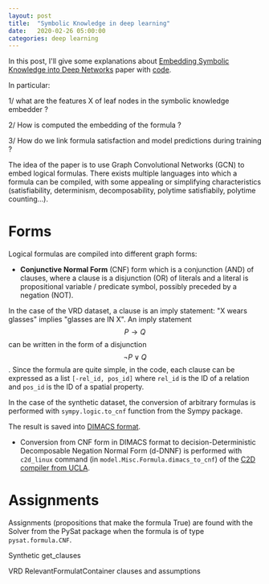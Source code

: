```yaml
---
layout: post
title:  "Symbolic Knowledge in deep learning"
date:   2020-02-26 05:00:00
categories: deep learning
---
```


In this post, I'll give some explanations about [Embedding Symbolic Knowledge into Deep Networks](https://arxiv.org/abs/1909.01161) paper with [code](https://github.com/ZiweiXU/LENSR).

In particular:

1/ what are the features X of leaf nodes in the symbolic knowledge embedder ?

2/ How is computed the embedding of the formula ?

3/ How do we link formula satisfaction and model predictions during training ?

The idea of the paper is to use Graph Convolutional Networks (GCN) to embed logical formulas. There exists multiple languages into which a formula can be compiled, with some appealing or simplifying characteristics (satisfiability, determinism, decomposability, polytime satisfiabily, polytime counting...).

# Forms

Logical formulas are compiled into different graph forms:

- **Conjunctive Normal Form** (CNF) form which is a conjunction (AND) of clauses, where a clause is a disjunction (OR) of literals and a literal is propositional variable / predicate symbol, possibly preceded by a negation (NOT).

In the case of the VRD dataset, a clause is an imply statement: "X wears glasses" implies "glasses are IN X". An imply statement $$ P \rightarrow Q $$ can be written in the form of a disjunction $$ \neg P \lor Q $$. Since the formula are quite simple, in the code, each clause can be expressed as a list `[-rel_id, pos_id]` where `rel_id` is the ID of a relation and `pos_id` is the ID of a spatial property.

In the case of the synthetic dataset, the conversion of arbitrary formulas is performed with `sympy.logic.to_cnf` function from the Sympy package.

The result is saved into [DIMACS format](http://www.satcompetition.org/2009/format-benchmarks2009.html).

- Conversion from CNF form in DIMACS format to decision-Deterministic Decomposable Negation Normal Form (d-DNNF) is performed with `c2d_linux` command (in `model.Misc.Formula.dimacs_to_cnf`) of the [C2D compiler from UCLA](http://reasoning.cs.ucla.edu/c2d/).


# Assignments

Assignments (propositions that make the formula True) are found with the Solver from the PySat package when the formula is of type `pysat.formula.CNF`.

Synthetic get_clauses

VRD RelevantFormulatContainer
clauses and assumptions
